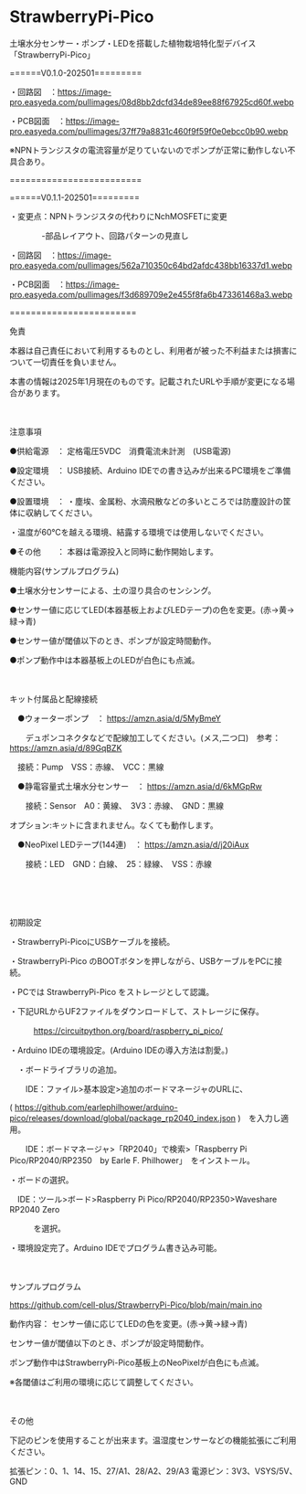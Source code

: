 # StrawberryPi-Pico
土壌水分センサー・ポンプ・LEDを搭載した植物栽培特化型デバイス「StrawberryPi-Pico」

======V0.1.0-202501=========

・回路図　：https://image-pro.easyeda.com/pullimages/08d8bb2dcfd34de89ee88f67925cd60f.webp

・PCB図面　：https://image-pro.easyeda.com/pullimages/37ff79a8831c460f9f59f0e0ebcc0b90.webp

※NPNトランジスタの電流容量が足りていないのでポンプが正常に動作しない不具合あり。

=========================

======V0.1.1-202501=========

・変更点：NPNトランジスタの代わりにNchMOSFETに変更

　　　　-部品レイアウト、回路パターンの見直し

・回路図　：https://image-pro.easyeda.com/pullimages/562a710350c64bd2afdc438bb16337d1.webp

・PCB図面　：https://image-pro.easyeda.com/pullimages/f3d689709e2e455f8fa6b473361468a3.webp

========================

 

免責 

本器は自己責任において利用するものとし、利用者が被った不利益または損害について一切責任を負いません。 

本書の情報は2025年1月現在のものです。記載されたURLや手順が変更になる場合があります。 

　

注意事項 

●供給電源　：	定格電圧5VDC　消費電流未計測　(USB電源) 

●設定環境　：	USB接続、Arduino IDEでの書き込みが出来るPC環境をご準備ください。 

●設置環境　：			・塵埃、金属粉、水滴飛散などの多いところでは防塵設計の筐体に収納してください。 

・温度が60℃を越える環境、結露する環境では使用しないでください。 

●その他　　：	本器は電源投入と同時に動作開始します。 



 機能内容(サンプルプログラム) 

●土壌水分センサーによる、土の湿り具合のセンシング。 

●センサー値に応じてLED(本器基板上およびLEDテープ)の色を変更。(赤→黄→緑→青)  

●センサー値が閾値以下のとき、ポンプが設定時間動作。  

●ポンプ動作中は本器基板上のLEDが白色にも点滅。  

　

キット付属品と配線接続 

　●ウォーターポンプ　：	https://amzn.asia/d/5MyBmeY 

　　デュポンコネクタなどで配線加工してください。(メス,二つ口)　参考：https://amzn.asia/d/89GqBZK 

　接続：Pump　VSS：赤線、　VCC：黒線 

　●静電容量式土壌水分センサー　：	https://amzn.asia/d/6kMGpRw 

　　接続：Sensor　A0：黄線、　3V3：赤線、　GND：黒線 

 

オプション:キットに含まれません。なくても動作します。 

　●NeoPixel LEDテープ(144連)　：	https://amzn.asia/d/j20iAux	 

　　接続：LED　GND：白線、　25：緑線、　VSS：赤線 

　 

 　

初期設定 

・StrawberryPi-PicoにUSBケーブルを接続。 

・StrawberryPi-Pico のBOOTボタンを押しながら、USBケーブルをPCに接続。 

・PCでは StrawberryPi-Pico をストレージとして認識。 

・下記URLからUF2ファイルをダウンロードして、ストレージに保存。 

　　　https://circuitpython.org/board/raspberry_pi_pico/ 

・Arduino IDEの環境設定。(Arduino IDEの導入方法は割愛。) 

　・ボードライブラリの追加。 

　　IDE：ファイル>基本設定>追加のボードマネージャのURLに、 

( https://github.com/earlephilhower/arduino-pico/releases/download/global/package_rp2040_index.json )　を入力し適用。 

　　IDE：ボードマネージャ>「RP2040」で検索>「Raspberry Pi Pico/RP2040/RP2350　by Earle F. Philhower」　をインストール。 

・ボードの選択。 

　IDE：ツール>ボード>Raspberry Pi Pico/RP2040/RP2350>Waveshare RP2040 Zero 

　　　を選択。 

・環境設定完了。Arduino IDEでプログラム書き込み可能。 

　

サンプルプログラム 

https://github.com/cell-plus/StrawberryPi-Pico/blob/main/main.ino 

動作内容：	センサー値に応じてLEDの色を変更。(赤→黄→緑→青) 

センサー値が閾値以下のとき、ポンプが設定時間動作。 

ポンプ動作中はStrawberryPi-Pico基板上のNeoPixelが白色にも点滅。 

※各閾値はご利用の環境に応じて調整してください。 

　

その他 

下記のピンを使用することが出来ます。温湿度センサーなどの機能拡張にご利用ください。 

拡張ピン：0、1、14、15、27/A1、28/A2、29/A3	電源ピン：3V3、VSYS/5V、GND 



 
